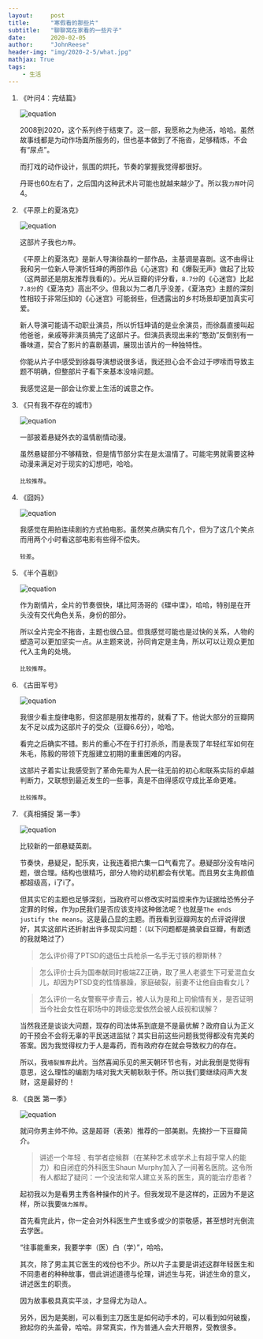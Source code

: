 ```yaml
---
layout:     post
title:      "寒假看的那些片"
subtitle:   "聊聊窝在家看的一些片子"
date:       2020-02-05
author:     "JohnReese"
header-img: "img/2020-2-5/what.jpg"
mathjax: True
tags:
    - 生活
---
```


1. 《叶问4：完结篇》
   
   ![equation](/img/2020-2-5/yewen.jpg)

   2008到2020，这个系列终于结束了。这一部，我愿称之为绝活，哈哈。虽然故事线都是为动作场面所服务的，但也基本做到了不拖沓，足够精炼，不会有“尿点”。

   而打戏的动作设计，氛围的烘托，节奏的掌握我觉得都很好。

   丹哥也60左右了，之后国内这种武术片可能也就越来越少了。所以我`力荐`叶问4。

2. 《平原上的夏洛克》

   ![equation](/img/2020-2-5/xialuoke.jpg)

   这部片子我也`力荐`。

   《平原上的夏洛克》是新人导演徐磊的一部作品，主基调是喜剧。这不由得让我和另一位新人导演忻钰坤的两部作品《心迷宫》和《爆裂无声》做起了比较（这两部还是朋友推荐我看的）。光从豆瓣的评分看，`8.7分`的《心迷宫》比起`7.8分`的《夏洛克》高出不少。但我以为二者几乎没差，《夏洛克》主题的深刻性相较于非常压抑的《心迷宫》可能弱些，但透露出的乡村场景却更加真实可爱。

   新人导演可能请不动职业演员，所以忻钰坤请的是业余演员，而徐磊直接叫起他爸爸，亲戚等非演员搞完了这部片子。但演员表现出来的“憨劲”反倒别有一番味道，契合了影片的喜剧基调，展现出该片的一种独特性。

   你能从片子中感受到徐磊导演想说很多话，我还担心会不会过于啰嗦而导致主题不明确，但整部片子看下来基本没啥问题。

   我感觉这是一部会让你爱上生活的诚意之作。

3. 《只有我不存在的城市》

   ![equation](/img/2020-2-5/zhiyou.jpg)

   一部披着悬疑外衣的温情剧情动漫。

   虽然悬疑部分不够精致，但是情节部分实在是太温情了。可能宅男就需要这种动漫来满足对于现实的幻想吧，哈哈。

   `比较推荐`。

4. 《囧妈》

   ![equation](/img/2020-2-5/jiongma.jpg)

   我感觉在用拍连续剧的方式拍电影。虽然笑点确实有几个，但为了这几个笑点而用两个小时看这部电影有些得不偿失。

   `较差`。

5.  《半个喜剧》

    ![equation](/img/2020-2-5/bange.jpg)

    作为剧情片，全片的节奏很快，堪比阿汤哥的《碟中谍》，哈哈，特别是在开头没有交代角色关系，身份的部分。

    所以全片完全不拖沓，主题也很凸显。但我感觉可能也是过快的关系，人物的塑造可以更加坚实一点。从主题来说，孙同肯定是主角，所以可以让观众更加代入主角的处境。

    `比较推荐`。

6. 《古田军号》

   ![equation](/img/2020-2-5/gutian.jpg)

   我很少看主旋律电影，但这部是朋友推荐的，就看了下。他说大部分的豆瓣网友不足以成为这部片子的受众（豆瓣6.6分），哈哈。

   看完之后确实不错。影片的重心不在于打打杀杀，而是表现了年轻红军如何在朱毛，陈毅的带领下克服建立初期的重重困难的内容。

   这部片子着实让我感受到了革命先辈为人民一往无前的初心和联系实际的卓越判断力，又联想到最近发生的一些事，真是不由得感叹守成比革命更难。

   `比较推荐`。

7. 《真相捕捉 第一季》

    ![equation](/img/2020-2-5/capture.jpg)

    比较新的一部悬疑英剧。

    节奏快，悬疑足，配乐爽，让我连着把六集一口气看完了。悬疑部分没有啥问题，很合理。结构也很精巧，部分人物的动机都会有伏笔。而且男女主角颜值都超级高，i了i了。

    但其实它的主题也足够深刻，当政府可以修改实时监控来作为证据给恐怖分子定罪的时候，作为p民我们是否应该支持这种做法呢？也就是`The ends justify the means`。这是最凸显的主题。而我看到豆瓣网友的点评说得很好，其实这部片还折射出许多现实问题：（以下问题都是摘录自豆瓣，有剧透的我就略过了）
    
    > 怎么评价得了PTSD的退伍士兵枪杀一名手无寸铁的穆斯林？

    > 怎么评价士兵为国奉献同时极端ZZ正确，取了黑人老婆生下可爱混血女儿，却因为PTSD变的性情暴躁，家庭破裂，前妻不让他自由看女儿？

    > 怎么评价一名女警察平步青云，被人认为是和上司偷情有关，是否证明当今社会女性在职场中的跨级恋爱依然会被人歧视和误解？

    当然我还是谈谈大问题，现存的司法体系到底是不是最优解？政府自认为正义的干预会不会将无辜的平民送进监狱？其实目前这些问题我觉得都没有完美的答案。因为我觉得权力于人是毒药，而有政府存在就会导致权力的存在。

    所以，我`墙裂推荐`此片。当然喜闻乐见的黑天朝环节也有，对此我倒是觉得有意思，这么理性的编剧为啥对我大天朝耿耿于怀。所以我们要继续闷声大发财，这是最好的！

8. 《良医 第一季》

    ![equation](/img/2020-2-5/doctor.jpg)

    就问你男主帅不帅。这是超哥（表弟）推荐的一部美剧。先摘抄一下豆瓣简介。

    > 讲述一个年轻﹑有学者症候群（在某种艺术或学术上有超乎常人的能力）和自闭症的外科医生Shaun Murphy加入了一间著名医院。这令所有人都起了疑问：一个没法和常人建立关系的医生，真的能治疗患者？  

    起初我以为是看男主秀各种操作的片子。但我发现不是这样的，正因为不是这样，所以我要`强力推荐`。

    首先看完此片，你一定会对外科医生产生或多或少的崇敬感，甚至想时光倒流去学医。

    “往事能重来，我要学李（医）白（学）”，哈哈。

    其次，除了男主其它医生的戏份也不少。所以片子主要是讲述这群年轻医生和不同患者的种种故事，借此讲述道德与伦理，讲述生与死，讲述生命的意义，讲述医生的职责。

    因为故事极具真实平淡，才显得尤为动人。

    另外，因为是美剧，可以看到主刀医生是如何动手术的，可以看到如何破腹，掀起你的头盖骨，哈哈。非常真实，作为普通人会大开眼界，受教很多。
